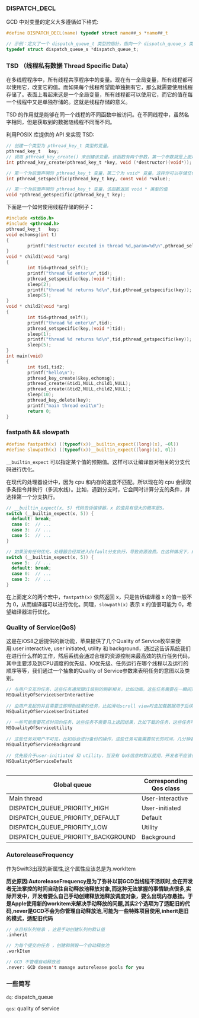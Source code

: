 ### DISPATCH_DECL

GCD 中对变量的定义大多遵循如下格式:

```c
#define DISPATCH_DECL(name) typedef struct name##_s *name##_t

// 示例：定义了一个 dispatch_queue_t 类型的指针，指向一个 dispatch_queue_s 类型的结构体
typedef struct dispatch_queue_s *dispatch_queue_t;
```

### TSD （线程私有数据 Thread Specific Data）

在多线程程序中，所有线程共享程序中的变量。现在有一全局变量，所有线程都可以使用它，改变它的值。而如果每个线程希望能单独拥有它，那么就需要使用线程存储了。表面上看起来这是一个全局变量，所有线程都可以使用它，而它的值在每一个线程中又是单独存储的。这就是线程存储的意义。

TSD 的作用就是能够在同一个线程的不同函数中被访问。在不同线程中，虽然名字相同，但是获取到的数据随线程不同而不同。

利用POSIX 库提供的 API 来实现 TSD:

```c
// 创建一个类型为 pthread_key_t 类型的变量。  
pthread_key_t   key;
// 调用 pthread_key_create() 来创建该变量。该函数有两个参数，第一个参数就是上面声明的 pthread_key_t 变量，第二个参数是一个清理函数，用来在线程释放该线程存储的时候被调用。该函数指针可以设成 NULL ，这样系统将调用默认的清理函数。
int pthread_key_create(pthread_key_t *key, void (*destructor)(void*));

// 第一个为前面声明的 pthread_key_t 变量，第二个为 void* 变量，这样你可以存储任何类型的值。
int pthread_setspecific(pthread_key_t key, const void *value);

// 第一个为前面声明的 pthread_key_t 变量，该函数返回 void * 类型的值
void *pthread_getspecific(pthread_key_t key);
```

下面是一个如何使用线程存储的例子：

```c
#include <stdio.h>
#include <pthread.h>
pthread_key_t   key;
void echomsg(int t)
{
        printf("destructor excuted in thread %d,param=%d\n",pthread_self(),t);
}
void * child1(void *arg)
{
        int tid=pthread_self();
        printf("thread %d enter\n",tid);
        pthread_setspecific(key,(void *)tid);
        sleep(2);
        printf("thread %d returns %d\n",tid,pthread_getspecific(key));
        sleep(5);
}
void * child2(void *arg)
{
        int tid=pthread_self();
        printf("thread %d enter\n",tid);
        pthread_setspecific(key,(void *)tid);
        sleep(1);
        printf("thread %d returns %d\n",tid,pthread_getspecific(key));
        sleep(5);
}
int main(void)
{
        int tid1,tid2;
        printf("hello\n");
        pthread_key_create(&key,echomsg);
        pthread_create(&tid1,NULL,child1,NULL);
        pthread_create(&tid2,NULL,child2,NULL);
        sleep(10);
        pthread_key_delete(key);
        printf("main thread exit\n");
        return 0;
}
```

### fastpath && slowpath

```c
#define fastpath(x) ((typeof(x))__builtin_expect((long)(x), ~0l))
#define slowpath(x) ((typeof(x))__builtin_expect((long)(x), 0l))
```

`__builtin_expect` 可以指定某个值的预期值。这样可以让编译器对相关的分支代码进行优化。

在现代的处理器设计中，因为 cpu 和内存的速度不匹配。所以现在的 cpu 会读取多条指令并执行（多流水线）。比如，遇到分支时，它会同时计算分支的条件，并选择第一个分支执行。

```c
// __builtin_expect(x, 5) 代码告诉编译器，x 的值具有很大的概率是5。
switch (__builtin_expect(x, 5)) {
  default: break;
  case 0:  // ...
  case 3:  // ...
  case 5:  // ...
}

// 如果没有任何优化，处理器会经常进入default分支执行，导致资源浪费。在这种情况下，编译后的代码会调整分支的顺序以达到提高资源效率的最优化。
switch (__builtin_expect(x, 5)) {
  case 5:  // ...
  default: break;
  case 0:  // ...
  case 3:  // ...
}
```

在上面定义的两个宏中，`fastpath(x)` 依然返回 x，只是告诉编译器 x 的值一般不为 0，从而编译器可以进行优化。同理，`slowpath(x)` 表示 x 的值很可能为 0，希望编译器进行优化。

### Quality of Service(QoS)

这是在iOS8之后提供的新功能，苹果提供了几个Quality of Service枚举来使用:user interactive, user initiated, utility 和 background，通过这告诉系统我们在进行什么样的工作，然后系统会通过合理的资源控制来最高效的执行任务代码，其中主要涉及到CPU调度的优先级、IO优先级、任务运行在哪个线程以及运行的顺序等等，我们通过一个抽象的Quality of Service参数来表明任务的意图以及类别。

```objective-c
// 与用户交互的任务，这些任务通常跟UI级别的刷新相关，比如动画，这些任务需要在一瞬间完成
NSQualityOfServiceUserInteractive
  
// 由用户发起的并且需要立即得到结果的任务，比如滑动scroll view时去加载数据用于后续cell的显示，这些任务通常跟后续的用户交互相关，在几秒或者更短的时间内完成
NSQualityOfServiceUserInitiated 
  
// 一些可能需要花点时间的任务，这些任务不需要马上返回结果，比如下载的任务，这些任务可能花费几秒或者几分钟的时间
NSQualityOfServiceUtility
  
// 这些任务对用户不可见，比如后台进行备份的操作，这些任务可能需要较长的时间，几分钟甚至几个小时
NSQualityOfServiceBackground
  
// 优先级介于user-initiated 和 utility，当没有 QoS信息时默认使用，开发者不应该使用这个值来设置自己的任务
NSQualityOfServiceDefault
  
```

| Global queue                       | Corresponding Qos class |
| ---------------------------------- | ----------------------- |
| Main thread                        | User-interactive        |
| DISPATCH_QUEUE_PRIORITY_HIGH       | User-initiated          |
| DISPATCH_QUEUE_PRIORITY_DEFAULT    | Default                 |
| DISPATCH_QUEUE_PRIORITY_LOW        | Utility                 |
| DISPATCH_QUEUE_PRIORITY_BACKGROUND | Background              |



### AutoreleaseFrequency

作为Swift3出现的新属性,这个属性应该总是为.workItem

**历史原因:AutoreleaseFrequency是为了弥补以前GCD当线程不活跃时,会在开发者无法掌控的时间自动往自动释放池释放对象,而这种无法掌握的事情缺点很多,实际开发中，开发者要么自己手动创建释放池释放调度对象，要么出现内存悬挂。于是Apple使用新的workitem来解决手动释放的问题,其实2个选项为了适配旧的代码,never是GCD不会为你管理自动释放池,可能为一些特殊项目使用,inherit是旧的模式，适配旧代码**

```swift
// 从目标队列继承 ，这是手动创建队列的默认值
.inherit

// 为每个提交的任务 ，创建和销毁一个自动释放池
.workItem

// GCD 不管理自动释放池
.never: GCD doesn't manage autorelease pools for you
```

### 一些简写

`dq`: dispatch_queue

`qos`: quality of service